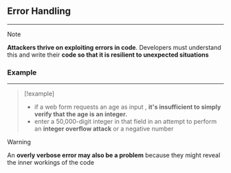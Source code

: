 ## Error Handling 
---
>[!note]
>**Attackers thrive on exploiting errors in code**. Developers must understand this and write their **code so that it is resilient to unexpected situations**

### Example 
---
>[!example]
>- if a web form requests an age as input , **it's insufficient to simply verify that the age is an integer.**
>- enter a 50,000-digit integer in that field in an attempt to perform an **integer overflow attack** or a negative number

>[!warning]
>An **overly verbose error may also be a problem** because they might reveal the inner workings of the code